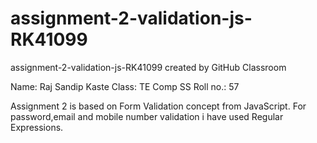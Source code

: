 # assignment-2-validation-js-RK41099
assignment-2-validation-js-RK41099 created by GitHub Classroom

Name: Raj Sandip Kaste
Class: TE Comp SS
Roll no.: 57

Assignment 2 is based on Form Validation concept from JavaScript.
 For password,email and mobile number validation i have used Regular Expressions.
